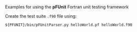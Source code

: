 Examples for using the **pFUnit** Fortran unit testing framework

Create the test suite `.f90` file using:

```
${PFUNIT}/bin/pFUnitParser.py helloWorld.pf helloWorld.f90
```


